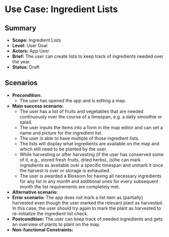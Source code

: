 # Use Case: Ingredient Lists

## Summary

- **Scope:** Ingredient Lists
- **Level:** User Goal
- **Actors:** App User
- **Brief:** The user can create lists to keep track of ingredients needed over the year.
- **Status:** Draft

## Scenarios

- **Precondition:**
  - The user has opened the app and is editing a map.
- **Main success scenario:**
  - The user has a list of fruits and vegetables that are needed continuously over the course of a timespan, e.g. a daily smoothie or salad.
  - The user inputs the items into a form in the map editor and can set a name and picture for the ingredient list.
  - The user is able to have multiple of those ingredient lists.
  - The lists will display what ingredients are available on the map and which still need to be planted by the user.
  - While harvesting or after harvesting (if the user has conserved some of it, e.g., stored fresh fruits, dried herbs), (s)he can mark ingredients as available over a specific timespan and unmark it once the harvest is over or storage is exhausted.
  - The user is awarded a Blossom for having all necessary ingredients for any list in any month and additional ones for every subsequent month the list requirements are completely met.
- **Alternative scenario:**
- **Error scenario:**
  The app does not mark a list item as (partially) harvested even though the user marked the relevant plant as harvested.
  In this case, the user should try again to mark the plant as harvested to re-initialize the ingredient list check.
- **Postcondition:**
  The user can keep track of needed ingredients and gets an overview of plants to plant on the map.
- **Non-functional Constraints:**
